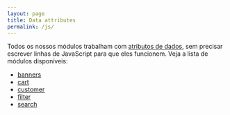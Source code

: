 ```yaml
---
layout: page
title: Data attributes
permalink: /js/
---
```


Todos os nossos módulos trabalham com [atributos de dados](http://www.w3.org/html/wg/drafts/html/master/dom.html#embedding-custom-non-visible-data-with-the-data-*-attributes), sem precisar escrever linhas de JavaScript para que eles funcionem. Veja a lista de módulos disponíveis:

<ul>
    <li><a href="{{ site.baseurl }}/js/banners">banners</a></li>
    <li><a href="{{ site.baseurl }}/js/cart">cart</a></li>
    <li><a href="{{ site.baseurl }}/js/customer">customer</a></li>
    <li><a href="{{ site.baseurl }}/js/filter">filter</a></li>
    <li><a href="{{ site.baseurl }}/js/search">search</a></li>
</ul>
